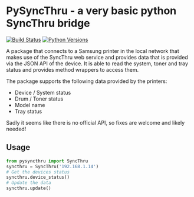 # PySyncThru - a very basic python SyncThru bridge
[![Build Status](https://travis-ci.com/nielstron/pysyncthru.svg?branch=master)](https://travis-ci.com/nielstron/pysyncthru)
[![Python Versions](https://img.shields.io/pypi/pyversions/pysyncthru.svg)](https://pypi.org/project/PySyncThru/)

A package that connects to a Samsung printer in the local network that
makes use of the SyncThru web service and provides data
that is provided via the JSON API of the device.
It is able to read the system, toner and tray status and provides method 
wrappers to access them.

The package supports the following data provided by the printers:

- Device / System status
- Drum / Toner status
- Model name
- Tray status

Sadly it seems like there is no official API, so fixes are welcome and likely 
needed!

## Usage

```python
from pysyncthru import SyncThru
syncthru = SyncThru('192.168.1.14')
# Get the devices status
syncthru.device_status()
# Update the data
syncthru.update()
```
